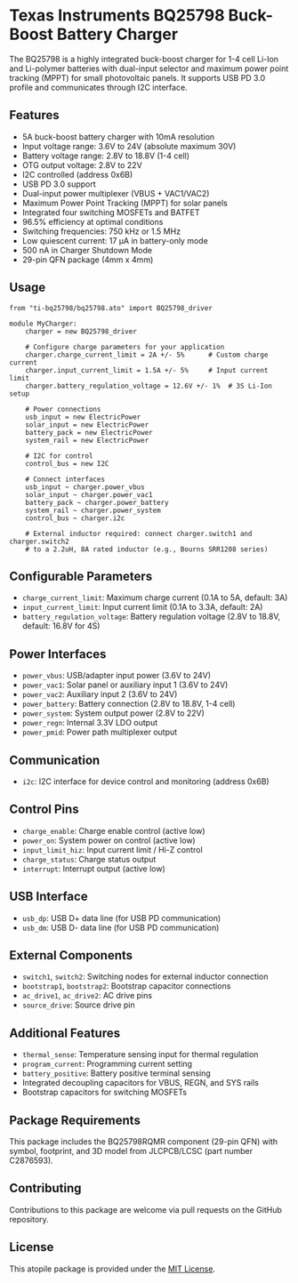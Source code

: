 # Texas Instruments BQ25798 Buck-Boost Battery Charger

The BQ25798 is a highly integrated buck-boost charger for 1-4 cell Li-Ion and Li-polymer batteries with dual-input selector and maximum power point tracking (MPPT) for small photovoltaic panels. It supports USB PD 3.0 profile and communicates through I2C interface.

## Features

- 5A buck-boost battery charger with 10mA resolution
- Input voltage range: 3.6V to 24V (absolute maximum 30V)
- Battery voltage range: 2.8V to 18.8V (1-4 cell)
- OTG output voltage: 2.8V to 22V
- I2C controlled (address 0x6B)
- USB PD 3.0 support
- Dual-input power multiplexer (VBUS + VAC1/VAC2)
- Maximum Power Point Tracking (MPPT) for solar panels
- Integrated four switching MOSFETs and BATFET
- 96.5% efficiency at optimal conditions
- Switching frequencies: 750 kHz or 1.5 MHz
- Low quiescent current: 17 µA in battery-only mode
- 500 nA in Charger Shutdown Mode
- 29-pin QFN package (4mm x 4mm)

## Usage

```ato
from "ti-bq25798/bq25798.ato" import BQ25798_driver

module MyCharger:
    charger = new BQ25798_driver

    # Configure charge parameters for your application
    charger.charge_current_limit = 2A +/- 5%      # Custom charge current
    charger.input_current_limit = 1.5A +/- 5%     # Input current limit
    charger.battery_regulation_voltage = 12.6V +/- 1%  # 3S Li-Ion setup

    # Power connections
    usb_input = new ElectricPower
    solar_input = new ElectricPower
    battery_pack = new ElectricPower
    system_rail = new ElectricPower

    # I2C for control
    control_bus = new I2C

    # Connect interfaces
    usb_input ~ charger.power_vbus
    solar_input ~ charger.power_vac1
    battery_pack ~ charger.power_battery
    system_rail ~ charger.power_system
    control_bus ~ charger.i2c

    # External inductor required: connect charger.switch1 and charger.switch2
    # to a 2.2uH, 8A rated inductor (e.g., Bourns SRR1208 series)
```

## Configurable Parameters

- `charge_current_limit`: Maximum charge current (0.1A to 5A, default: 3A)
- `input_current_limit`: Input current limit (0.1A to 3.3A, default: 2A)
- `battery_regulation_voltage`: Battery regulation voltage (2.8V to 18.8V, default: 16.8V for 4S)

## Power Interfaces

- `power_vbus`: USB/adapter input power (3.6V to 24V)
- `power_vac1`: Solar panel or auxiliary input 1 (3.6V to 24V)
- `power_vac2`: Auxiliary input 2 (3.6V to 24V)
- `power_battery`: Battery connection (2.8V to 18.8V, 1-4 cell)
- `power_system`: System output power (2.8V to 22V)
- `power_regn`: Internal 3.3V LDO output
- `power_pmid`: Power path multiplexer output

## Communication

- `i2c`: I2C interface for device control and monitoring (address 0x6B)

## Control Pins

- `charge_enable`: Charge enable control (active low)
- `power_on`: System power on control (active low)
- `input_limit_hiz`: Input current limit / Hi-Z control
- `charge_status`: Charge status output
- `interrupt`: Interrupt output (active low)

## USB Interface

- `usb_dp`: USB D+ data line (for USB PD communication)
- `usb_dm`: USB D- data line (for USB PD communication)

## External Components

- `switch1`, `switch2`: Switching nodes for external inductor connection
- `bootstrap1`, `bootstrap2`: Bootstrap capacitor connections
- `ac_drive1`, `ac_drive2`: AC drive pins
- `source_drive`: Source drive pin

## Additional Features

- `thermal_sense`: Temperature sensing input for thermal regulation
- `program_current`: Programming current setting
- `battery_positive`: Battery positive terminal sensing
- Integrated decoupling capacitors for VBUS, REGN, and SYS rails
- Bootstrap capacitors for switching MOSFETs

## Package Requirements

This package includes the BQ25798RQMR component (29-pin QFN) with symbol, footprint, and 3D model from JLCPCB/LCSC (part number C2876593).

## Contributing

Contributions to this package are welcome via pull requests on the GitHub repository.

## License

This atopile package is provided under the [MIT License](https://opensource.org/license/mit/).